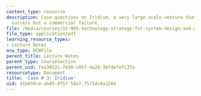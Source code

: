 ```yaml
---
content_type: resource
description: Case questions on Iridium, a very large scale venture that was a technical
  success but a commercial failure.
file: /media/courses/15-965-technology-strategy-for-system-design-and-management-spring-2009/41b650ceab454f5758a77573dc8a3264_MIT15_965S09_case03.pdf
file_type: application/pdf
learning_resource_types:
- Lecture Notes
ocw_type: OCWFile
parent_title: Lecture Notes
parent_type: CourseSection
parent_uid: fea3852c-7e50-c067-da20-3bfdefefc37a
resourcetype: Document
title: 'Case # 3: Iridium'
uid: 41b650ce-ab45-4f57-58a7-7573dc8a3264
---
```

